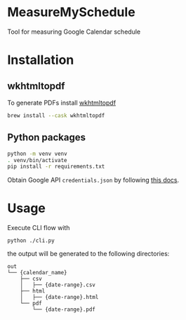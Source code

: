 # MeasureMySchedule

Tool for measuring Google Calendar schedule

# Installation

## wkhtmltopdf

To generate PDFs install [wkhtmltopdf](https://wkhtmltopdf.org)
```bash
brew install --cask wkhtmltopdf
```

## Python packages

```bash
python -m venv venv
. venv/bin/activate
pip install -r requirements.txt
```

Obtain Google API `credentials.json` by following [this docs](https://developers.google.com/calendar/quickstart/python).

# Usage

Execute CLI flow with

`python ./cli.py`

the output will be generated to the following directories:

```console
out
└── {calendar_name}
    ├── csv
    │   ├── {date-range}.csv
    ├── html
    │   ├── {date-range}.html
    └── pdf
        └── {date-range}.pdf
```
